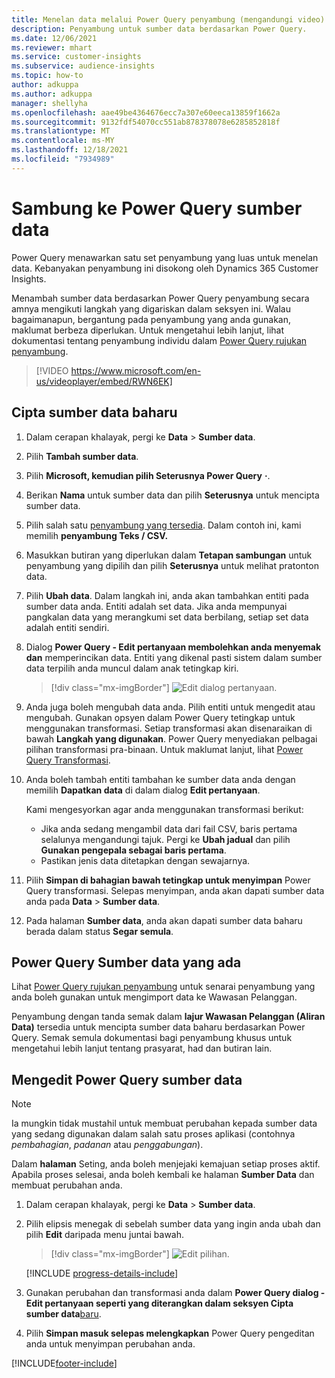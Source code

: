 ```yaml
---
title: Menelan data melalui Power Query penyambung (mengandungi video)
description: Penyambung untuk sumber data berdasarkan Power Query.
ms.date: 12/06/2021
ms.reviewer: mhart
ms.service: customer-insights
ms.subservice: audience-insights
ms.topic: how-to
author: adkuppa
ms.author: adkuppa
manager: shellyha
ms.openlocfilehash: aae49be4364676ecc7a307e60eeca13859f1662a
ms.sourcegitcommit: 9132fdf54070cc551ab878378078e6285852818f
ms.translationtype: MT
ms.contentlocale: ms-MY
ms.lasthandoff: 12/18/2021
ms.locfileid: "7934989"
---
```

# <a name="connect-to-a-power-query-data-source"></a>Sambung ke Power Query sumber data

Power Query menawarkan satu set penyambung yang luas untuk menelan data. Kebanyakan penyambung ini disokong oleh Dynamics 365 Customer Insights. 

Menambah sumber data berdasarkan Power Query penyambung secara amnya mengikuti langkah yang digariskan dalam seksyen ini. Walau bagaimanapun, bergantung pada penyambung yang anda gunakan, maklumat berbeza diperlukan. Untuk mengetahui lebih lanjut, lihat dokumentasi tentang penyambung individu dalam [Power Query rujukan penyambung](/power-query/connectors/).

> [!VIDEO https://www.microsoft.com/en-us/videoplayer/embed/RWN6EK]

## <a name="create-a-new-data-source"></a>Cipta sumber data baharu

1. Dalam cerapan khalayak, pergi ke **Data** > **Sumber data**.

1. Pilih **Tambah sumber data**.

1. Pilih **Microsoft, kemudian pilih Seterusnya Power Query** **·**.

1. Berikan **Nama** untuk sumber data dan pilih **Seterusnya** untuk mencipta sumber data.

1. Pilih salah satu [penyambung yang tersedia](#available-power-query-data-sources). Dalam contoh ini, kami memilih **penyambung Teks / CSV.**

1. Masukkan butiran yang diperlukan dalam **Tetapan sambungan** untuk penyambung yang dipilih dan pilih **Seterusnya** untuk melihat pratonton data.

1. Pilih **Ubah data**. Dalam langkah ini, anda akan tambahkan entiti pada sumber data anda. Entiti adalah set data. Jika anda mempunyai pangkalan data yang merangkumi set data berbilang, setiap set data adalah entiti sendiri.

1. Dialog **Power Query - Edit pertanyaan membolehkan anda menyemak dan** memperincikan data. Entiti yang dikenal pasti sistem dalam sumber data terpilih anda muncul dalam anak tetingkap kiri.

   > [!div class="mx-imgBorder"]
   > ![Edit dialog pertanyaan.](media/data-manager-configure-edit-queries.png "Edit dialog pertanyaan")

1. Anda juga boleh mengubah data anda. Pilih entiti untuk mengedit atau mengubah. Gunakan opsyen dalam Power Query tetingkap untuk menggunakan transformasi. Setiap transformasi akan disenaraikan di bawah **Langkah yang digunakan**. Power Query menyediakan pelbagai pilihan transformasi pra-binaan. Untuk maklumat lanjut, lihat [Power Query Transformasi](/power-query/power-query-what-is-power-query#transformations).

1. Anda boleh tambah entiti tambahan ke sumber data anda dengan memilih **Dapatkan data** di dalam dialog **Edit pertanyaan**.

   Kami mengesyorkan agar anda menggunakan transformasi berikut:

   - Jika anda sedang mengambil data dari fail CSV, baris pertama selalunya mengandungi tajuk. Pergi ke **Ubah jadual** dan pilih **Gunakan pengepala sebagai baris pertama**.
   - Pastikan jenis data ditetapkan dengan sewajarnya.

1. Pilih **Simpan di bahagian bawah tetingkap untuk menyimpan** Power Query transformasi. Selepas menyimpan, anda akan dapati sumber data anda pada **Data** > **Sumber data**.

1. Pada halaman **Sumber data**, anda akan dapati sumber data baharu berada dalam status **Segar semula**.

## <a name="available-power-query-data-sources"></a>Power Query Sumber data yang ada

Lihat [Power Query rujukan penyambung](/power-query/connectors/) untuk senarai penyambung yang anda boleh gunakan untuk mengimport data ke Wawasan Pelanggan. 

Penyambung dengan tanda semak dalam **lajur Wawasan Pelanggan (Aliran Data)** tersedia untuk mencipta sumber data baharu berdasarkan Power Query. Semak semula dokumentasi bagi penyambung khusus untuk mengetahui lebih lanjut tentang prasyarat, had dan butiran lain.

## <a name="edit-power-query-data-sources"></a>Mengedit Power Query sumber data

> [!NOTE]
> Ia mungkin tidak mustahil untuk membuat perubahan kepada sumber data yang sedang digunakan dalam salah satu proses aplikasi (contohnya *pembahagian*, *padanan* atau *penggabungan*). 
>
> Dalam **halaman** Seting, anda boleh menjejaki kemajuan setiap proses aktif. Apabila proses selesai, anda boleh kembali ke halaman **Sumber Data** dan membuat perubahan anda.

1. Dalam cerapan khalayak, pergi ke **Data** > **Sumber data**.

2. Pilih elipsis menegak di sebelah sumber data yang ingin anda ubah dan pilih **Edit** daripada menu juntai bawah.

   > [!div class="mx-imgBorder"]
   > ![Edit pilihan.](media/edit-option-data-sources.png "Edit pilihan")

   [!INCLUDE [progress-details-include](../includes/progress-details-pane.md)]
   
3. Gunakan perubahan dan transformasi anda dalam **Power Query dialog - Edit pertanyaan seperti yang diterangkan dalam seksyen Cipta sumber data**[baru](#create-a-new-data-source).

4. Pilih **Simpan masuk selepas melengkapkan** Power Query pengeditan anda untuk menyimpan perubahan anda.


[!INCLUDE[footer-include](../includes/footer-banner.md)]

